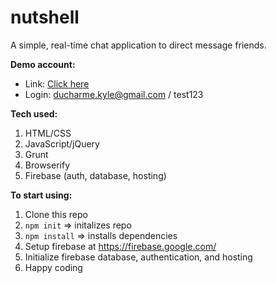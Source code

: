 # nutshell
A simple, real-time chat application to direct message friends.

**Demo account:**
* Link: [Click here](https://nutshell-kd.firebaseapp.com/)
* Login: ducharme.kyle@gmail.com / test123

**Tech used:**
1. HTML/CSS
1. JavaScript/jQuery
1. Grunt
1. Browserify
1. Firebase (auth, database, hosting)

**To start using:**
1. Clone this repo
1. ``npm init`` => initalizes repo
1. ``npm install`` => installs dependencies
1. Setup firebase at https://firebase.google.com/
1. Initialize firebase database, authentication, and hosting
1. Happy coding
